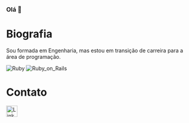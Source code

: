 ### Olá 👋

# Biografia

Sou formada em Engenharia, mas estou em transição de carreira para a área de programação.

![Ruby](https://img.shields.io/badge/Ruby-CC342D?style=for-the-badge&logo=ruby&logoColor=white)
![Ruby_on_Rails](https://img.shields.io/badge/Ruby_on_Rails-CC0000?style=for-the-badge&logo=ruby-on-rails&logoColor=white)

# Contato

[<img src='https://img.shields.io/badge/LinkedIn-0077B5?style=for-the-badge&logo=linkedin&logoColor=white' alt='LinkedIn' height='30'>](https://www.linkedin.com/in/raphaelly-valiengo-42530596/)
<!--
**RaphaellyV/RaphaellyV** is a ✨ _special_ ✨ repository because its `README.md` (this file) appears on your GitHub profile.

Here are some ideas to get you started:

- 🔭 I’m currently working on ...
- 🌱 I’m currently learning ...
- 👯 I’m looking to collaborate on ...
- 🤔 I’m looking for help with ...
- 💬 Ask me about ...
- 📫 How to reach me: ...
- 😄 Pronouns: ...
- ⚡ Fun fact: ...
-->
